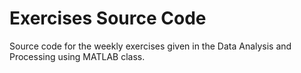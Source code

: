 # Exercises Source Code

Source code for the weekly exercises given in the Data Analysis and Processing using MATLAB class.